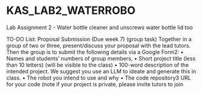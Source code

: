# KAS_LAB2_WATERROBO
Lab Assignment 2 - Water bottle cleaner and unscrews water bottle lid too

TO-DO List:
Proposal Submission (Due week 7) (group task)
Together in a group of two or three, present/discuss your proposal with the lead tutors. Then the group is to submit
the following details via a Google Form2:
• Names and students’ numbers of group members,
• Short project title (less than 10 letters) (will be visible to the class)
• 100-word description of the intended project. We suggest you use an LLM to ideate and generate this in class.
• The robot you intend to use and why
• The code repository3 URL for your code (note if your project is private, please invite tutors to join
